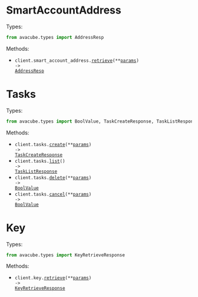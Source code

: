 # SmartAccountAddress

Types:

```python
from avacube.types import AddressResp
```

Methods:

- <code title="post /GetSmartAccountAddress">client.smart_account_address.<a href="./src/avacube/resources/smart_account_address.py">retrieve</a>(\*\*<a href="src/avacube/types/smart_account_address_retrieve_params.py">params</a>) -> <a href="./src/avacube/types/address_resp.py">AddressResp</a></code>

# Tasks

Types:

```python
from avacube.types import BoolValue, TaskCreateResponse, TaskListResponse
```

Methods:

- <code title="post /CreateTask">client.tasks.<a href="./src/avacube/resources/tasks.py">create</a>(\*\*<a href="src/avacube/types/task_create_params.py">params</a>) -> <a href="./src/avacube/types/task_create_response.py">TaskCreateResponse</a></code>
- <code title="get /ListTasks">client.tasks.<a href="./src/avacube/resources/tasks.py">list</a>() -> <a href="./src/avacube/types/task_list_response.py">TaskListResponse</a></code>
- <code title="post /DeleteTask">client.tasks.<a href="./src/avacube/resources/tasks.py">delete</a>(\*\*<a href="src/avacube/types/task_delete_params.py">params</a>) -> <a href="./src/avacube/types/bool_value.py">BoolValue</a></code>
- <code title="post /CancelTask">client.tasks.<a href="./src/avacube/resources/tasks.py">cancel</a>(\*\*<a href="src/avacube/types/task_cancel_params.py">params</a>) -> <a href="./src/avacube/types/bool_value.py">BoolValue</a></code>

# Key

Types:

```python
from avacube.types import KeyRetrieveResponse
```

Methods:

- <code title="post /GetKey">client.key.<a href="./src/avacube/resources/key.py">retrieve</a>(\*\*<a href="src/avacube/types/key_retrieve_params.py">params</a>) -> <a href="./src/avacube/types/key_retrieve_response.py">KeyRetrieveResponse</a></code>

